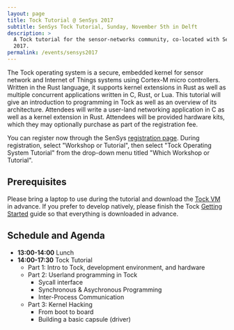 ```yaml
---
layout: page
title: Tock Tutorial @ SenSys 2017
subtitle: SenSys Tock Tutorial, Sunday, November 5th in Delft
description: >
  A Tock tutorial for the sensor-networks community, co-located with SenSys
  2017.
permalink: /events/sensys2017
---
```


The Tock operating system is a secure, embedded kernel for sensor network and
Internet of Things systems using Cortex-M micro controllers. Written in the
Rust language, it supports kernel extensions in Rust as well as multiple
concurrent applications written in C, Rust, or Lua. This tutorial will give an
introduction to programming in Tock as well as an overview of its architecture.
Attendees will write a user-land networking application in C as well as a
kernel extension in Rust. Attendees will be provided hardware kits, which they
may optionally purchase as part of the registration fee.

You can register now through the SenSys [registration
page](http://sensys.acm.org/2017/registration/).  During registration, select
"Workshop or Tutorial", then select "Tock Operating System Tutorial" from the
drop-down menu titled "Which Workshop or Tutorial".


## Prerequisites

Please bring a laptop to use during the tutorial and download the
[Tock VM](http://www.scs.stanford.edu/~alevy/Tock.ova) in advance.
If you prefer to develop natively, please finish the Tock
[Getting Started](https://github.com/helena-project/tock/blob/master/doc/Getting_Started.md)
guide so that everything is downloaded in advance.

## Schedule and Agenda

- **13:00-14:00** Lunch
- **14:00-17:30** Tock Tutorial
  - Part 1: Intro to Tock, development environment, and hardware
  - Part 2: Userland programming in Tock
     - Sycall interface
     - Synchronous & Asychronous Programming
     - Inter-Process Communication
  - Part 3: Kernel Hacking
     - From boot to board
     - Building a basic capsule (driver)

